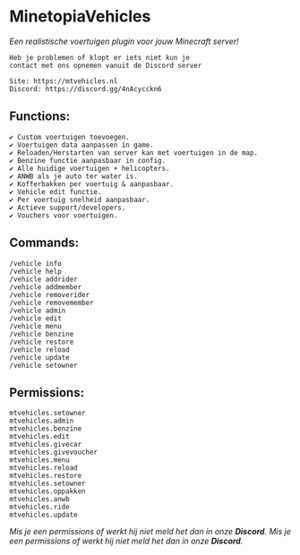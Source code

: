 # MinetopiaVehicles
_Een realistische voertuigen plugin voor jouw Minecraft server!_

```
Heb je problemen of klopt er iets niet kun je 
contact met ons opnemen vanuit de Discord server

Site: https://mtvehicles.nl
Discord: https://discord.gg/4nAcycckn6
```


## **Functions:**
```
✔ Custom voertuigen toevoegen.
✔ Voertuigen data aanpassen in game.
✔ Reloaden/Herstarten van server kan met voertuigen in de map.
✔ Benzine functie aanpasbaar in config.
✔ Alle huidige voertuigen + helicopters.
✔ ANWB als je auto ter water is.
✔ Kofferbakken per voertuig & aanpasbaar.
✔ Vehicle edit functie.
✔ Per voertuig snelheid aanpasbaar.
✔ Actieve support/developers.
✔ Vouchers voor voertuigen.
```

## **Commands:**
  ```
  /vehicle info
  /vehicle help
  /vehicle addrider
  /vehicle addmember
  /vehicle removerider
  /vehicle removemember
  /vehicle admin
  /vehicle edit
  /vehicle menu
  /vehicle benzine
  /vehicle restore
  /vehicle reload
  /vehicle update
  /vehicle setowner
```

## **Permissions:**
  ```
  mtvehicles.setowner
  mtvehicles.admin
  mtvehicles.benzine
  mtvehicles.edit
  mtvehicles.givecar
  mtvehicles.givevoucher
  mtvehicles.menu
  mtvehicles.reload
  mtvehicles.restore
  mtvehicles.setowner
  mtvehicles.oppakken
  mtvehicles.anwb
  mtvehicles.ride
  mtvehicles.update
```
_Mis je een permissions of werkt hij niet meld het dan in onze **Discord**._
_Mis je een permissions of werkt hij niet meld het dan in onze **Discord**._
